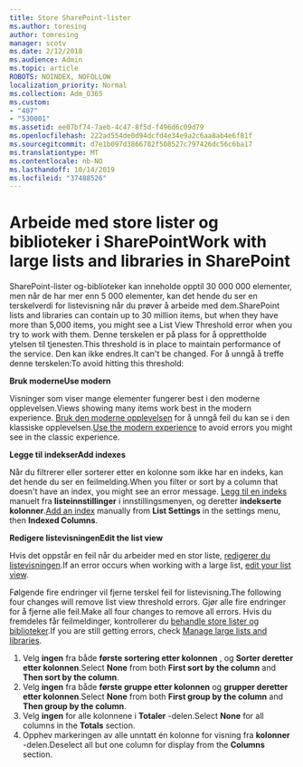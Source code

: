 ```yaml
---
title: Store SharePoint-lister
ms.author: toresing
author: tomresing
manager: scotv
ms.date: 2/12/2018
ms.audience: Admin
ms.topic: article
ROBOTS: NOINDEX, NOFOLLOW
localization_priority: Normal
ms.collection: Adm_O365
ms.custom:
- "407"
- "530001"
ms.assetid: ee07bf74-7aeb-4c47-8f5d-f496d6c09d79
ms.openlocfilehash: 222ad554de0d94dcfd4e34e9a2c6aa8ab4e6f81f
ms.sourcegitcommit: d7e1b097d3866782f508527c797426dc56c6ba17
ms.translationtype: MT
ms.contentlocale: nb-NO
ms.lasthandoff: 10/14/2019
ms.locfileid: "37488526"
---
```

# <a name="work-with-large-lists-and-libraries-in-sharepoint"></a><span data-ttu-id="66d01-102">Arbeide med store lister og biblioteker i SharePoint</span><span class="sxs-lookup"><span data-stu-id="66d01-102">Work with large lists and libraries in SharePoint</span></span>

<span data-ttu-id="66d01-103">SharePoint-lister og-biblioteker kan inneholde opptil 30 000 000 elementer, men når de har mer enn 5 000 elementer, kan det hende du ser en terskelverdi for listevisning når du prøver å arbeide med dem.</span><span class="sxs-lookup"><span data-stu-id="66d01-103">SharePoint lists and libraries can contain up to 30 million items, but when they have more than 5,000 items, you might see a List View Threshold error when you try to work with them.</span></span> <span data-ttu-id="66d01-104">Denne terskelen er på plass for å opprettholde ytelsen til tjenesten.</span><span class="sxs-lookup"><span data-stu-id="66d01-104">This threshold is in place to maintain performance of the service.</span></span> <span data-ttu-id="66d01-105">Den kan ikke endres.</span><span class="sxs-lookup"><span data-stu-id="66d01-105">It can't be changed.</span></span> <span data-ttu-id="66d01-106">For å unngå å treffe denne terskelen:</span><span class="sxs-lookup"><span data-stu-id="66d01-106">To avoid hitting this threshold:</span></span>

<span data-ttu-id="66d01-107">**Bruk moderne**</span><span class="sxs-lookup"><span data-stu-id="66d01-107">**Use modern**</span></span>

<span data-ttu-id="66d01-108">Visninger som viser mange elementer fungerer best i den moderne opplevelsen.</span><span class="sxs-lookup"><span data-stu-id="66d01-108">Views showing many items work best in the modern experience.</span></span> <span data-ttu-id="66d01-109">[Bruk den moderne opplevelsen](https://support.office.com/article/66dac24b-4177-4775-bf50-3d267318caa9) for å unngå feil du kan se i den klassiske opplevelsen.</span><span class="sxs-lookup"><span data-stu-id="66d01-109">[Use the modern experience](https://support.office.com/article/66dac24b-4177-4775-bf50-3d267318caa9) to avoid errors you might see in the classic experience.</span></span>

<span data-ttu-id="66d01-110">**Legge til indekser**</span><span class="sxs-lookup"><span data-stu-id="66d01-110">**Add indexes**</span></span>

<span data-ttu-id="66d01-111">Når du filtrerer eller sorterer etter en kolonne som ikke har en indeks, kan det hende du ser en feilmelding.</span><span class="sxs-lookup"><span data-stu-id="66d01-111">When you filter or sort by a column that doesn't have an index, you might see an error message.</span></span> <span data-ttu-id="66d01-112">[Legg til en indeks](https://support.office.com/article/f3f00554-b7dc-44d1-a2ed-d477eac463b0) manuelt fra **listeinnstillinger** i innstillingsmenyen, og deretter **indekserte kolonner**.</span><span class="sxs-lookup"><span data-stu-id="66d01-112">[Add an index](https://support.office.com/article/f3f00554-b7dc-44d1-a2ed-d477eac463b0) manually from **List Settings** in the settings menu, then **Indexed Columns**.</span></span>

<span data-ttu-id="66d01-113">**Redigere listevisningen**</span><span class="sxs-lookup"><span data-stu-id="66d01-113">**Edit the list view**</span></span>

<span data-ttu-id="66d01-114">Hvis det oppstår en feil når du arbeider med en stor liste, [redigerer du listevisningen](https://support.office.com/article/15916903-e79a-423f-b4e2-02d37e1ff372).</span><span class="sxs-lookup"><span data-stu-id="66d01-114">If an error occurs when working with a large list, [edit your list view](https://support.office.com/article/15916903-e79a-423f-b4e2-02d37e1ff372).</span></span>

<span data-ttu-id="66d01-115">Følgende fire endringer vil fjerne terskel feil for listevisning.</span><span class="sxs-lookup"><span data-stu-id="66d01-115">The following four changes will remove list view threshold errors.</span></span> <span data-ttu-id="66d01-116">Gjør alle fire endringer for å fjerne alle feil.</span><span class="sxs-lookup"><span data-stu-id="66d01-116">Make all four changes to remove all errors.</span></span> <span data-ttu-id="66d01-117">Hvis du fremdeles får feilmeldinger, kontrollerer du [behandle store lister og biblioteker](https://support.office.com/article/B8588DAE-9387-48C2-9248-C24122F07C59).</span><span class="sxs-lookup"><span data-stu-id="66d01-117">If you are still getting errors, check [Manage large lists and libraries](https://support.office.com/article/B8588DAE-9387-48C2-9248-C24122F07C59).</span></span>

1. <span data-ttu-id="66d01-118">Velg **ingen** fra både **første sortering etter kolonnen** , og **Sorter deretter etter kolonnen**.</span><span class="sxs-lookup"><span data-stu-id="66d01-118">Select **None** from both **First sort by the column** and **Then sort by the column**.</span></span>
2. <span data-ttu-id="66d01-119">Velg **ingen** fra både **første gruppe etter kolonnen** og **grupper deretter etter kolonnen**.</span><span class="sxs-lookup"><span data-stu-id="66d01-119">Select **None** from both **First group by the column** and **Then group by the column**.</span></span>
3. <span data-ttu-id="66d01-120">Velg **ingen** for alle kolonnene i **Totaler** -delen.</span><span class="sxs-lookup"><span data-stu-id="66d01-120">Select **None** for all columns in the **Totals** section.</span></span>
4. <span data-ttu-id="66d01-121">Opphev markeringen av alle unntatt én kolonne for visning fra **kolonner** -delen.</span><span class="sxs-lookup"><span data-stu-id="66d01-121">Deselect all but one column for display from the **Columns** section.</span></span>

